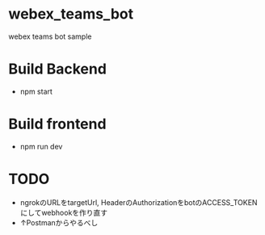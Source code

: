 # webex_teams_bot
webex teams bot sample

# Build Backend
- npm start

# Build frontend
- npm run dev

# TODO
- ngrokのURLをtargetUrl, HeaderのAuthorizationをbotのACCESS_TOKENにしてwebhookを作り直す
- ↑Postmanからやるべし
